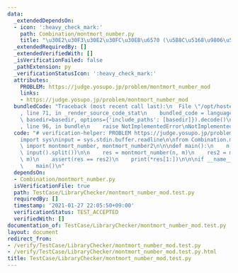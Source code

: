 ```yaml
---
data:
  _extendedDependsOn:
  - icon: ':heavy_check_mark:'
    path: Combination/montmort_number.py
    title: "\u30E2\u30F3\u30E2\u30FC\u30EB\u6570 (\u5B8C\u5168\u9806\u5217)"
  _extendedRequiredBy: []
  _extendedVerifiedWith: []
  _isVerificationFailed: false
  _pathExtension: py
  _verificationStatusIcon: ':heavy_check_mark:'
  attributes:
    PROBLEM: https://judge.yosupo.jp/problem/montmort_number_mod
    links:
    - https://judge.yosupo.jp/problem/montmort_number_mod
  bundledCode: "Traceback (most recent call last):\n  File \"/opt/hostedtoolcache/Python/3.9.4/x64/lib/python3.9/site-packages/onlinejudge_verify/documentation/build.py\"\
    , line 71, in _render_source_code_stat\n    bundled_code = language.bundle(stat.path,\
    \ basedir=basedir, options={'include_paths': [basedir]}).decode()\n  File \"/opt/hostedtoolcache/Python/3.9.4/x64/lib/python3.9/site-packages/onlinejudge_verify/languages/python.py\"\
    , line 96, in bundle\n    raise NotImplementedError\nNotImplementedError\n"
  code: "# verification-helper: PROBLEM https://judge.yosupo.jp/problem/montmort_number_mod\n\
    import sys\ninput = sys.stdin.buffer.readline\n\nfrom Combination.montmort_number\
    \ import montmort_number, montmort_number2\n\n\ndef main():\n    n, m = map(int,\
    \ input().split())\n\n    res = montmort_number(n, m)\n    res2 = montmort_number2(n,\
    \ m)\n    assert(res == res2)\n    print(*res[1:])\n\n\nif __name__ == '__main__':\n\
    \    main()\n"
  dependsOn:
  - Combination/montmort_number.py
  isVerificationFile: true
  path: TestCase/LibraryChecker/montmort_number_mod.test.py
  requiredBy: []
  timestamp: '2021-01-27 22:05:50+09:00'
  verificationStatus: TEST_ACCEPTED
  verifiedWith: []
documentation_of: TestCase/LibraryChecker/montmort_number_mod.test.py
layout: document
redirect_from:
- /verify/TestCase/LibraryChecker/montmort_number_mod.test.py
- /verify/TestCase/LibraryChecker/montmort_number_mod.test.py.html
title: TestCase/LibraryChecker/montmort_number_mod.test.py
---
```

